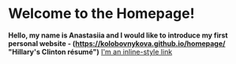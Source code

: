 # Welcome to the Homepage!
**Hello, my name is Anastasiia and I would like to introduce my first personal website - (https://kolobovnykova.github.io/homepage/ "Hillary's Clinton résumé")**
[I'm an inline-style link](https://www.google.com)
